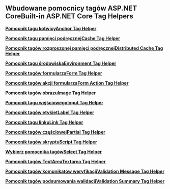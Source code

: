 ## <a name="built-in-aspnet-core-tag-helpers"></a><span data-ttu-id="b53c8-101">Wbudowane pomocnicy tagów ASP.NET Core</span><span class="sxs-lookup"><span data-stu-id="b53c8-101">Built-in ASP.NET Core Tag Helpers</span></span>

<span data-ttu-id="b53c8-102">**[Pomocnik tagu kotwicy](xref:mvc/views/tag-helpers/builtin-th/anchor-tag-helper)**</span><span class="sxs-lookup"><span data-stu-id="b53c8-102">**[Anchor Tag Helper](xref:mvc/views/tag-helpers/builtin-th/anchor-tag-helper)**</span></span>

<span data-ttu-id="b53c8-103">**[Pomocnik tagu pamięci podręcznej](xref:mvc/views/tag-helpers/builtin-th/cache-tag-helper)**</span><span class="sxs-lookup"><span data-stu-id="b53c8-103">**[Cache Tag Helper](xref:mvc/views/tag-helpers/builtin-th/cache-tag-helper)**</span></span>

<span data-ttu-id="b53c8-104">**[Pomocnik tagów rozproszonej pamięci podręcznej](xref:mvc/views/tag-helpers/builtin-th/distributed-cache-tag-helper)**</span><span class="sxs-lookup"><span data-stu-id="b53c8-104">**[Distributed Cache Tag Helper](xref:mvc/views/tag-helpers/builtin-th/distributed-cache-tag-helper)**</span></span>

<span data-ttu-id="b53c8-105">**[Pomocnik tagu środowiska](xref:mvc/views/tag-helpers/builtin-th/environment-tag-helper)**</span><span class="sxs-lookup"><span data-stu-id="b53c8-105">**[Environment Tag Helper](xref:mvc/views/tag-helpers/builtin-th/environment-tag-helper)**</span></span>

<span data-ttu-id="b53c8-106">**[Pomocnik tagów formularza](xref:mvc/views/working-with-forms#the-form-tag-helper)**</span><span class="sxs-lookup"><span data-stu-id="b53c8-106">**[Form Tag Helper](xref:mvc/views/working-with-forms#the-form-tag-helper)**</span></span>

<span data-ttu-id="b53c8-107">**[Pomocnik tagów akcji formularza](xref:mvc/views/working-with-forms#the-form-action-tag-helper)**</span><span class="sxs-lookup"><span data-stu-id="b53c8-107">**[Form Action Tag Helper](xref:mvc/views/working-with-forms#the-form-action-tag-helper)**</span></span>

<span data-ttu-id="b53c8-108">**[Pomocnik tagów obrazu](xref:mvc/views/tag-helpers/builtin-th/image-tag-helper)**</span><span class="sxs-lookup"><span data-stu-id="b53c8-108">**[Image Tag Helper](xref:mvc/views/tag-helpers/builtin-th/image-tag-helper)**</span></span>

<span data-ttu-id="b53c8-109">**[Pomocnik tagu wejściowego](xref:mvc/views/working-with-forms#the-input-tag-helper)**</span><span class="sxs-lookup"><span data-stu-id="b53c8-109">**[Input Tag Helper](xref:mvc/views/working-with-forms#the-input-tag-helper)**</span></span>

<span data-ttu-id="b53c8-110">**[Pomocnik tagów etykiet](xref:mvc/views/working-with-forms#the-label-tag-helper)**</span><span class="sxs-lookup"><span data-stu-id="b53c8-110">**[Label Tag Helper](xref:mvc/views/working-with-forms#the-label-tag-helper)**</span></span>

<span data-ttu-id="b53c8-111">**[Pomocnik tagu linku](xref:mvc/views/tag-helpers/builtin-th/link-tag-helper)**</span><span class="sxs-lookup"><span data-stu-id="b53c8-111">**[Link Tag Helper](xref:mvc/views/tag-helpers/builtin-th/link-tag-helper)**</span></span>

<span data-ttu-id="b53c8-112">**[Pomocnik tagów częściowej](xref:mvc/views/tag-helpers/builtin-th/partial-tag-helper)**</span><span class="sxs-lookup"><span data-stu-id="b53c8-112">**[Partial Tag Helper](xref:mvc/views/tag-helpers/builtin-th/partial-tag-helper)**</span></span>

<span data-ttu-id="b53c8-113">**[Pomocnik tagów skryptu](xref:mvc/views/tag-helpers/builtin-th/script-tag-helper)**</span><span class="sxs-lookup"><span data-stu-id="b53c8-113">**[Script Tag Helper](xref:mvc/views/tag-helpers/builtin-th/script-tag-helper)**</span></span>

<span data-ttu-id="b53c8-114">**[Wybierz pomocnika tagów](xref:mvc/views/working-with-forms#the-select-tag-helper)**</span><span class="sxs-lookup"><span data-stu-id="b53c8-114">**[Select Tag Helper](xref:mvc/views/working-with-forms#the-select-tag-helper)**</span></span>

<span data-ttu-id="b53c8-115">**[Pomocnik tagów TextArea](xref:mvc/views/working-with-forms#the-textarea-tag-helper)**</span><span class="sxs-lookup"><span data-stu-id="b53c8-115">**[Textarea Tag Helper](xref:mvc/views/working-with-forms#the-textarea-tag-helper)**</span></span>

<span data-ttu-id="b53c8-116">**[Pomocnik tagów komunikatów weryfikacji](xref:mvc/views/working-with-forms#the-validation-message-tag-helper)**</span><span class="sxs-lookup"><span data-stu-id="b53c8-116">**[Validation Message Tag Helper](xref:mvc/views/working-with-forms#the-validation-message-tag-helper)**</span></span>

<span data-ttu-id="b53c8-117">**[Pomocnik tagów podsumowania walidacji](xref:mvc/views/working-with-forms#the-validation-summary-tag-helper)**</span><span class="sxs-lookup"><span data-stu-id="b53c8-117">**[Validation Summary Tag Helper](xref:mvc/views/working-with-forms#the-validation-summary-tag-helper)**</span></span>
